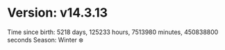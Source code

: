 # Version: v14.3.13
Time since birth: 5218 days, 125233 hours, 7513980 minutes, 450838800 seconds
Season: Winter ❄️
